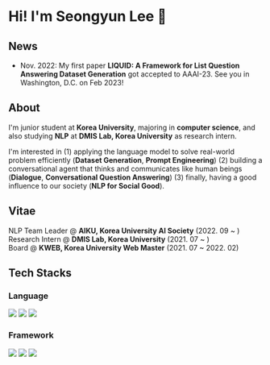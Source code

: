 # Hi! I'm Seongyun Lee 👋

## News
- Nov. 2022: My first paper **LIQUID: A Framework for List Question Answering Dataset Generation** got accepted to AAAI-23. See you in Washington, D.C. on Feb 2023!

## About
I'm junior student at **Korea University**, majoring in **computer science**, and also studying **NLP** at <b>DMIS Lab, Korea University</b> as research intern.<br>

I'm interested in (1) applying the language model to solve real-world problem efficiently (**Dataset Generation**, **Prompt Engineering**) (2) building a conversational agent that thinks and communicates like human beings (**Dialogue**, **Conversational Question Answering**) (3) finally, having a good influence to our society (**NLP for Social Good**). <br>

## Vitae
NLP Team Leader @ **AIKU, Korea University AI Society** (2022. 09 ~ ) <br>
Research Intern @ **DMIS Lab, Korea University** (2021. 07 ~ ) <br>
Board @ **KWEB, Korea University Web Master** (2021. 07 ~ 2022. 02)<br>

## Tech Stacks
### Language
  <img src="https://img.shields.io/badge/Python-3776AB?style=flat-square&logo=Python&logoColor=FFFFFF"/> <img src="https://img.shields.io/badge/C-A8B9CC?style=flat-square&logo=C&logoColor=FFFFFF"/> <img src="https://img.shields.io/badge/MySQL-4479A1?style=flat-square&logo=MySQL&logoColor=FFFFFF"/>
  
### Framework
  <img src="https://img.shields.io/badge/PyTorch-EE4C2C?style=flat-square&logo=PyTorch&logoColor=FFFFFF"/> <img src="https://img.shields.io/badge/Weights & Biases-FFBE00?style=flat-square&logo=Weights%20%26%20Biases&logoColor=FFFFFF"/> <img src="https://img.shields.io/badge/Django-092E20?style=flat-square&logo=Django&logoColor=FFFFFF"/> 
